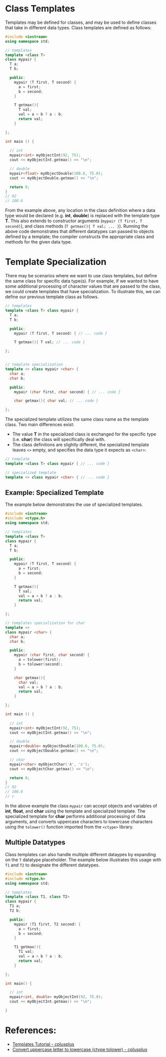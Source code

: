 # Class Templates
Templates may be defined for classes, and may be used to define classes that take in different data types. Class templates are defined as follows:

```c++
#include <iostream>
using namespace std;

// templates
template <class T>
class mypair {
  T a;
  T b;

  public:
    mypair (T first, T second) { 
      a = first; 
      b = second;
    }

    T getmax(){
      T val;
      val = a > b ? a : b;
      return val;
    }

};

int main () {
  
  // int
  mypair<int> myObjectInt(92, 75);
  cout << myObjectInt.getmax() << "\n";

  // double
  mypair<float> myObjectDouble(100.6, 75.0);
  cout << myObjectDouble.getmax() << "\n";

  return 0;
}
// 92
// 100.6
```
From the example above, any location in the class definition where a data type would be declared (e.g. __int__, __double__) is replaced with the template type __T__. This also extends to constructor arguments (`mypair (T first, T second)`), and class methods (`T getmax(){ T val; ... }`). Running the above code demonstrates that different datatypes can passed to objects defined by a template; the compiler constructs the appropriate class and methods for the given data type.

# Template Specialization
There may be scenarios where we want to use class templates, but define the same class for specific data type(s). For example, if we wanted to have some additional processing of character values that are passed to the class, we could create templates that have specialization. To illustrate this, we can define our previous template class as follows.

```c++
// templates
template <class T> class mypair {
  T a;
  T b;

  public:
    mypair (T first, T second) { // ... code }

    T getmax(){ T val; // ... code }

};


// template specialization
template <> class mypair <char> {
  char a;
  char b;

  public:
    mypair (char first, char second) { // ... code }

    char getmax(){ char val; // ... code }

};

```
The specialized template utilizes the same class name as the template class. Two main differences exist:
- The value __T__ in the specialized class is exchanged for the specific type (i.e. __char__) the class will specifically deal with.
- The class definitions are slightly different, the specialized template leaves `<>` empty, and specifies the data type it expects as `<char>`:
```c++
// template
template <class T> class mypair { // ... code }

// specialized template
template <> class mypair <char> { // ... code }
```

## Example: Specialized Template
The example below demonstrates the use of specialized templates.
```c++
#include <iostream>
#include <ctype.h>
using namespace std;

// templates
template <class T>
class mypair {
  T a;
  T b;

  public:
    mypair (T first, T second) { 
      a = first; 
      b = second;
    }

    T getmax(){
      T val;
      val = a > b ? a : b;
      return val;
    }

};

// templates specialization for char
template <>
class mypair <char> {
  char a;
  char b;

  public:
    mypair (char first, char second) { 
      a = tolower(first); 
      b = tolower(second);
    }

    char getmax(){
      char val;
      val = a > b ? a : b;
      return val;
    }

};

int main () {
  
  // int
  mypair<int> myObjectInt(92, 75);
  cout << myObjectInt.getmax() << "\n";

  // double
  mypair<double> myObjectDouble(100.6, 75.0);
  cout << myObjectDouble.getmax() << "\n";

  // char
  mypair<char> myObjectChar('A', 'c');
  cout << myObjectChar.getmax() << "\n";

  return 0;
}
// 92
// 100.6
// c
```
In the above example the class `mypair` can accept objects and variables of __int__, __float__, and __char__ using the template and specialized template. The specialized template for __char__ performs additional processing of data arguments, and converts uppercase characters to lowercase characters using the `tolower()` function imported from the `<ctype>` library.

## Multiple Datatypes
Class templates can also handle multiple different dataypes by expanding on the `T` datatype placeholder. The example below illustrates this usage with `T1` and `T2` to designate the different datatypes.
```c++
#include <iostream>
#include <ctype.h>
using namespace std;

// templates
template <class T1, class T2>
class mypair {
  T1 a;
  T2 b;

  public:
    mypair (T1 first, T2 second) { 
      a = first; 
      b = second;
    }

    T1 getmax(){
      T1 val;
      val = a > b ? a : b;
      return val;
    }

};

int main() {

  // int
  mypair<int, double> myObjectInt(92, 75.0);
  cout << myObjectInt.getmax() << "\n";

}

```

# References:
- [Templates Tutorial - cplusplus](http://www.cplusplus.com/doc/oldtutorial/templates/)
- [Convert uppercase letter to lowercase (ctype tolower) - cplusplus](http://www.cplusplus.com/reference/cctype/tolower/)
